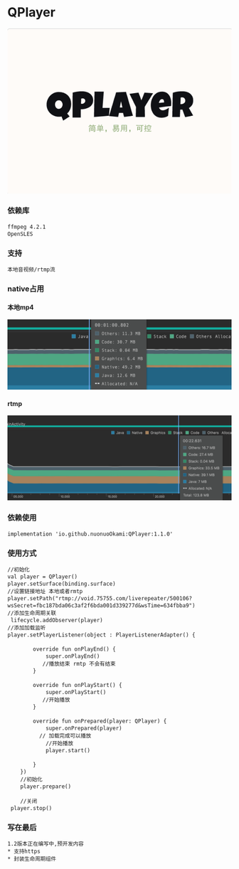 # QPlayer

![Image text](https://github.com/nuonuoOkami/images/blob/main/qplayer.png.png)
### 依赖库
    ffmpeg 4.2.1 
    OpenSLES 

### 支持
    本地音视频/rtmp流
### native占用
#### 本地mp4
![Image text](https://github.com/nuonuoOkami/images/blob/main/mp4_native.png)
####  rtmp
![Image text](https://github.com/nuonuoOkami/images/blob/main/rtmp.png)

### 依赖使用
    implementation 'io.github.nuonuoOkami:QPlayer:1.1.0'

### 使用方式
    
    //初始化
    val player = QPlayer()
    player.setSurface(binding.surface)
    //设置链接地址 本地或者rmtp
    player.setPath("rtmp://void.75755.com/liverepeater/500106?wsSecret=fbc187bda06c3af2f6bda001d339277d&wsTime=634fbba9")
    //添加生命周期关联
     lifecycle.addObserver(player)
    //添加加载监听
    player.setPlayerListener(object : PlayerListenerAdapter() {

            override fun onPlayEnd() {
                super.onPlayEnd()
               //播放结束 rmtp 不会有结束
            }

            override fun onPlayStart() {
                super.onPlayStart()
               //开始播放
            }

            override fun onPrepared(player: QPlayer) {
                super.onPrepared(player)
              // 加载完成可以播放
                //开始播放
                player.start()

            }
        })
        //初始化
        player.prepare()
        
        //关闭
     player.stop()

### 写在最后
    1.2版本正在编写中,预开发内容
    * 支持https 
    * 封装生命周期组件
    
    
    

